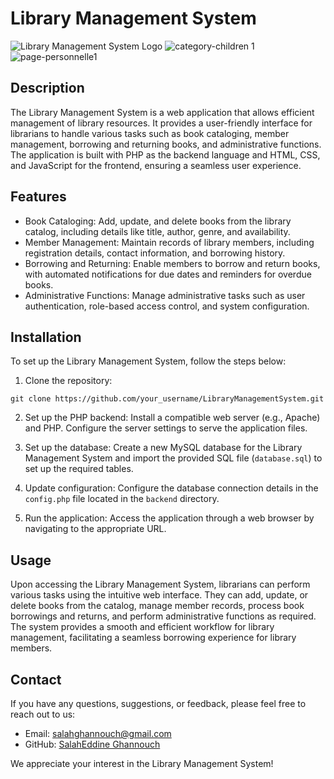 # Library Management System

![Library Management System Logo](![home1](https://github.com/SalahEddine-Ghannouch/Gestion_Bibliotheque/assets/79339578/8a6881cd-3eb9-452c-bacf-85e2a2b13bd2)
)
![category-children 1](https://github.com/SalahEddine-Ghannouch/Gestion_Bibliotheque/assets/79339578/44a8d220-6ebe-4ec7-9586-704fd9ab927a)
![page-personnelle1](https://github.com/SalahEddine-Ghannouch/Gestion_Bibliotheque/assets/79339578/267a6434-9c62-4bab-96fa-43ff5db77a4c)


## Description

The Library Management System is a web application that allows efficient management of library resources. It provides a user-friendly interface for librarians to handle various tasks such as book cataloging, member management, borrowing and returning books, and administrative functions. The application is built with PHP as the backend language and HTML, CSS, and JavaScript for the frontend, ensuring a seamless user experience.

## Features

- Book Cataloging: Add, update, and delete books from the library catalog, including details like title, author, genre, and availability.
- Member Management: Maintain records of library members, including registration details, contact information, and borrowing history.
- Borrowing and Returning: Enable members to borrow and return books, with automated notifications for due dates and reminders for overdue books.
- Administrative Functions: Manage administrative tasks such as user authentication, role-based access control, and system configuration.

## Installation

To set up the Library Management System, follow the steps below:

1. Clone the repository:

```shell
git clone https://github.com/your_username/LibraryManagementSystem.git
```

2. Set up the PHP backend: Install a compatible web server (e.g., Apache) and PHP. Configure the server settings to serve the application files.

3. Set up the database: Create a new MySQL database for the Library Management System and import the provided SQL file (`database.sql`) to set up the required tables.

4. Update configuration: Configure the database connection details in the `config.php` file located in the `backend` directory.

5. Run the application: Access the application through a web browser by navigating to the appropriate URL.

## Usage

Upon accessing the Library Management System, librarians can perform various tasks using the intuitive web interface. They can add, update, or delete books from the catalog, manage member records, process book borrowings and returns, and perform administrative functions as required. The system provides a smooth and efficient workflow for library management, facilitating a seamless borrowing experience for library members.


## Contact

If you have any questions, suggestions, or feedback, please feel free to reach out to us:

- Email: [salahghannouch@gmail.com](mailto:salahghannouch@gmail.com)
- GitHub: [SalahEddine Ghannouch](https://github.com/SalahEddine-Ghannouch)

We appreciate your interest in the Library Management System!
